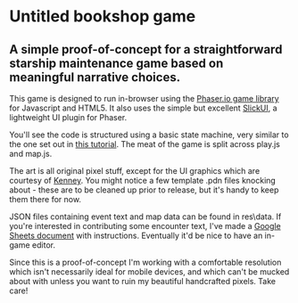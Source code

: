 Untitled bookshop game
=======

## A simple proof-of-concept for a straightforward starship maintenance game based on meaningful narrative choices.

This game is designed to run in-browser using the [Phaser.io game library](phaser.io) for Javascript and HTML5. It also uses the simple but excellent [SlickUI](https://github.com/Flaxis/slick-ui), a lightweight UI plugin for Phaser.

You'll see the code is structured using a basic state machine, very similar to the one set out in [this tutorial](http://perplexingtech.weebly.com/game-dev-blog/using-states-in-phaserjs-javascript-game-developement). The meat of the game is split across play.js and map.js.

The art is all original pixel stuff, except for the UI graphics which are courtesy of [Kenney](http://kenney.nl/). You might notice a few template .pdn files knocking about - these are to be cleaned up prior to release, but it's handy to keep them there for now.

JSON files containing event text and map data can be found in res\data. If you're interested in contributing some encounter text, I've made a [Google Sheets document](https://docs.google.com/spreadsheets/d/1gmbn1WAOml6dYxnaygOmjvSaYXJNdVN0u6ByJNYkhsE/edit#gid=0) with instructions. Eventually it'd be nice to have an in-game editor.

Since this is a proof-of-concept I'm working with a comfortable resolution which isn't necessarily ideal for mobile devices, and which can't be mucked about with unless you want to ruin my beautiful handcrafted pixels. Take care!
